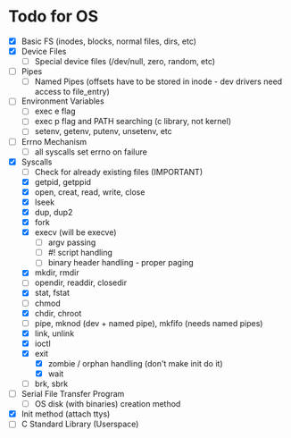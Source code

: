 # Todo for OS
- [x] Basic FS (inodes, blocks, normal files, dirs, etc)
- [x] Device Files
    - [ ] Special device files (/dev/null, zero, random, etc)
- [ ] Pipes
    - [ ] Named Pipes (offsets have to be stored in inode - dev drivers need access to file_entry)
- [ ] Environment Variables
    - [ ] exec e flag
    - [ ] exec p flag and PATH searching (c library, not kernel)
    - [ ] setenv, getenv, putenv, unsetenv, etc
- [ ] Errno Mechanism
    - [ ] all syscalls set errno on failure
- [x] Syscalls
    - [ ] Check for already existing files (IMPORTANT)
    - [x] getpid, getppid
    - [x] open, creat, read, write, close
    - [x] lseek
    - [x] dup, dup2
    - [x] fork
    - [x] execv (will be execve)
        - [ ] argv passing
        - [ ] #! script handling
        - [ ] binary header handling - proper paging
    - [x] mkdir, rmdir
    - [ ] opendir, readdir, closedir
    - [x] stat, fstat
    - [ ] chmod
    - [x] chdir, chroot
    - [ ] pipe, mknod (dev + named pipe), mkfifo (needs named pipes)
    - [x] link, unlink
    - [x] ioctl
    - [x] exit
        - [x] zombie / orphan handling (don't make init do it)
        - [x] wait
    - [ ] brk, sbrk
- [ ] Serial File Transfer Program
    - [ ] OS disk (with binaries) creation method
- [x] Init method (attach ttys)
- [ ] C Standard Library (Userspace)